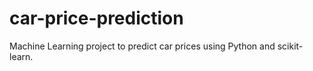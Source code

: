 # car-price-prediction
Machine Learning project to predict car prices using Python and scikit-learn.
